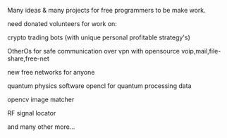 
Many ideas & many projects for free programmers to be make work.



need donated volunteers for work on:

crypto trading bots (with unique personal profitable strategy's)

OtherOs for safe communication over vpn with opensource voip,mail,file-share,free-net

new free networks for anyone

quantum physics software opencl for quantum processing data

opencv image matcher

RF signal locator




and many other more...
